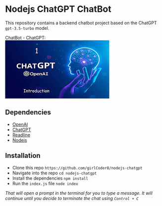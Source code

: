 # Nodejs ChatGPT ChatBot

This repository contains a backend chatbot project based on the ChatGPT `gpt-3.5-turbo` model.

ChatBot - ChatGPT: <br />
![chatbot.jpeg](chatbot.jpeg)

## Dependencies
* [OpenAI](https://openai.com/)
* [ChatGPT](https://platform.openai.com/)
* [Readline](https://nodejs.org/api/readline.html)
* [Nodejs](https://nodejs.org/en)

## Installation
* Clone this repo `https://github.com/girlCoder8/nodejs-chatgpt`
* Navigate into the repo `cd nodejs-chatgpt`
* Install the dependencies ``npm install``
* Run the `index.js` file `node index`

*That will open a prompt in the terminal for you to type a message. It will continue until you decide to terminate the chat using `Control + C`*
